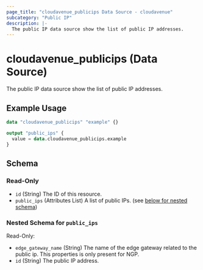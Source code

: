 ```yaml
---
page_title: "cloudavenue_publicips Data Source - cloudavenue"
subcategory: "Public IP"
description: |-
  The public IP data source show the list of public IP addresses.
---
```


# cloudavenue_publicips (Data Source)

The public IP data source show the list of public IP addresses.

## Example Usage

```terraform
data "cloudavenue_publicips" "example" {}

output "public_ips" {
  value = data.cloudavenue_publicips.example
}
```

<!-- schema generated by tfplugindocs -->
## Schema

### Read-Only

- `id` (String) The ID of this resource.
- `public_ips` (Attributes List) A list of public IPs. (see [below for nested schema](#nestedatt--public_ips))

<a id="nestedatt--public_ips"></a>
### Nested Schema for `public_ips`

Read-Only:

- `edge_gateway_name` (String) The name of the edge gateway related to the public ip. This properties is only present for NGP.
- `id` (String) The public IP address.

